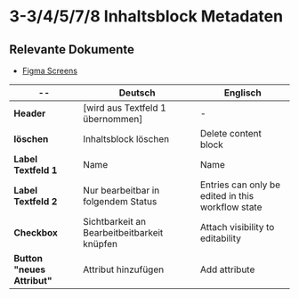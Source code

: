 # 3-3/4/5/7/8 Inhaltsblock Metadaten

## Relevante Dokumente

* [Figma Screens](https://www.figma.com/file/ObpEGoczbPSUsnoH7aPFLbdy/Workflow-Generator-Screens?node-id=455%3A0)

-- | Deutsch | Englisch
---|---|---
**Header** | [wird aus Textfeld 1 übernommen] | -
**löschen** | Inhaltsblock löschen | Delete content block
**Label Textfeld 1** | Name | Name
**Label Textfeld 2** | Nur bearbeitbar in folgendem Status | Entries can only be edited in this workflow state
**Checkbox** | Sichtbarkeit an Bearbeitbeitbarkeit knüpfen | Attach visibility to editability
**Button "neues Attribut"** | Attribut hinzufügen | Add attribute
